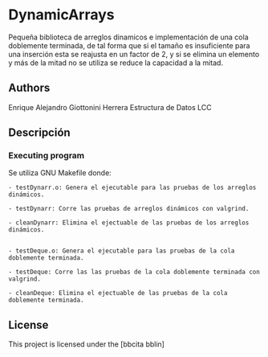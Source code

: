 # DynamicArrays

Pequeña biblioteca de arreglos dinamicos e implementación de una cola doblemente terminada, de tal forma que si el tamaño es insuficiente para una inserción esta se reajusta en un factor de 2, y si se elimina un elemento y más de la mitad no se utiliza se reduce la capacidad a la mitad.

## Authors
Enrique Alejandro Giottonini Herrera
Estructura de Datos
LCC

## Descripción

### Executing program

Se utiliza GNU Makefile donde:

    - testDynarr.o: Genera el ejecutable para las pruebas de los arreglos dinámicos.
 
    - testDynarr: Corre las pruebas de arreglos dinámicos con valgrind.

    - cleanDynarr: Elimina el ejectuable de las pruebas de los arreglos dinámicos.


    - testDeque.o: Genera el ejecutable para las pruebas de la cola doblemente terminada.

    - testDeque: Corre las las pruebas de la cola doblemente terminada con valgrind.

    - cleanDeque: Elimina el ejectuable de las pruebas de la cola doblemente terminada.

## License

This project is licensed under the [bbcita bblin]